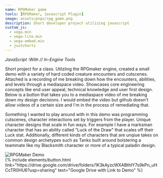 ```yaml
---
name: RPGMaker game
tools: [RPGMaker, Javascript Plugin]
image: assets/pngs/rpg_game.png
description: Short developer project utilizing javascript
custom_js:
  - vega.min
  - vega-lite.min
  - vega-embed.min
  - justcharts
---
```

*JavaScript* *:With // In-Engine Tools*


Short project for a class. Utilziing the RPGmaker engine, created a small demo with a variety of hard coded creature encounters and cutscenes. Attached is a recording of me breaking down how the encounters, abilities, and levels through a mediaspace video. Showcases core engineering concepts like end user appeal, technical knowledge and user first design. Below is a button that takes you to a mediaspace video of me breaking down my design decisions. I would embed the video but github doesn't allow videos of a certain size and I'm in the process of remediating that. 

Something I wanted to play around with in this demo was programming cutscenes, character interactions set by triggers from the player. Unique character designs that scale in fun ways. For example I have a marksman character that has an ability called "Luck of the Draw" that scales off their Luck stat. Additionally, different kinds of characters that are unqiue takes on common design archetypes such as Tanks built around bolstering a teammate like my Blacksmith character or more of a typical paladin design.




<img src="{{ site.baseurl }}/assets/pngs/rpg_game.png" alt="RPGMaker Demo">



<div class="left">
{% include elements/button.html link="https://drive.google.com/drive/folders/1K3kAyzcWXABthIY7s9kPn_uHCcTR0HU6?usp=sharing" text="Google Drive with Link to Demo" %}
</div>